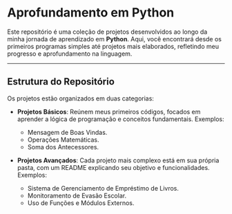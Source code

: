 # Aprofundamento em Python 

Este repositório é uma coleção de projetos desenvolvidos ao longo da minha jornada de aprendizado em **Python**. Aqui, você encontrará desde os primeiros programas simples até projetos mais elaborados, refletindo meu progresso e aprofundamento na linguagem.

---

## Estrutura do Repositório

Os projetos estão organizados em duas categorias:

- **Projetos Básicos**: Reúnem meus primeiros códigos, focados em aprender a lógica de programação e conceitos fundamentais. Exemplos:
  - Mensagem de Boas Vindas.
  - Operações Matemáticas.
  - Soma dos Antecessores.

- **Projetos Avançados**: Cada projeto mais complexo está em sua própria pasta, com um README explicando seu objetivo e funcionalidades. Exemplos:
  - Sistema de Gerenciamento de Empréstimo de Livros.
  - Monitoramento de Evasão Escolar.
  - Uso de Funções e Módulos Externos.

  
